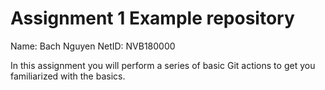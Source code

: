 # Assignment 1 Example repository
Name: Bach Nguyen 
NetID: NVB180000

In this assignment you will perform a series of basic Git actions to get you familiarized with the basics.
